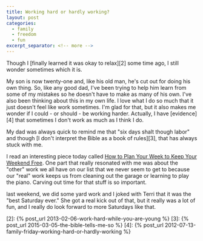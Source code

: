 ```yaml
---
title: Working hard or hardly working?
layout: post
categories:
  - family
  - freedom
  - fun
excerpt_separator: <!-- more -->
---
```

Though I [finally learned it was okay to relax][2] some time ago, I still wonder sometimes which it is.

My son is now twenty-one and, like his old man, he's cut out for doing his own thing. So, like any good dad, I've been trying to help him learn from some of my mistakes so he doesn't have to make as many of his own. I've also been thinking about this in my own life. I love what I do so much that it just doesn't feel like work sometimes. I'm glad for that, but it also makes me wonder if I could - or should - be working harder. Actually, I have [evidence][4] that sometimes I don't work as much as I think I do.

My dad was always quick to remind me <!-- more --> that "six days shalt though labor" and though [I don't interpret the Bible as a book of rules][3], that has always stuck with me.

I read an interesting piece today called [How to Plan Your Week to Keep Your Weekend Free][1]. One part that really resonated with me was about the "other" work we all have on our list that we never seem to get to because our "real" work keeps us from cleaning out the garage or learning to play the piano. Carving out time for that stuff is so important.

last weekend, we did some yard work and I joked with Terri that it was the "best Saturday ever." She got a real kick out of that, but it really was a lot of fun, and I really do look forward to more Saturdays like that.

[1]: https://hbr.org/2015/04/how-to-plan-your-week-to-keep-your-weekend-free 
[2]: {% post_url 2013-02-06-work-hard-while-you-are-young %}
[3]: {% post_url 2015-03-05-the-bible-tells-me-so %}
[4]: {% post_url 2012-07-13-family-friday-working-hard-or-hardly-working %}
